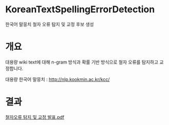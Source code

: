 # KoreanTextSpellingErrorDetection

한국어 말뭉치 철자 오류 탐지 및 교정 후보 생성

# 개요

대용량 wiki text에 대해 n-gram 방식과 확률 기반 방식으로 철자 오류를 탐지하고 교정합니다.

대용량 한국어 말뭉치 : http://nlp.kookmin.ac.kr/kcc/

# 결과

[철자오류 탐지 및 교정 발표.pdf](https://github.com/regular1020/KoreanTextSpellingErrorDetection/files/10342187/default.pdf)
